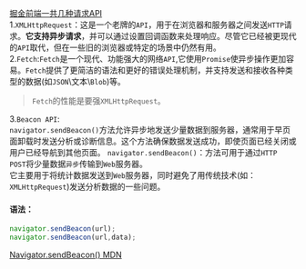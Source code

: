 [掘金前端一共几种请求API](https://juejin.cn/post/7427265723947237376)  
1.`XMLHttpRequest`：这是一个老牌的`API`，用于在浏览器和服务器之间发送`HTTP`请求。**它支持异步请求**，并可以通过设置回调函数来处理响应。尽管它已经被更现代的`API`取代，但在一些旧的浏览器或特定的场景中仍然有用。   
2.`Fetch`:`Fetch`是一个现代、功能强大的网络`API`,它使用`Promise`使异步操作更加容易。`Fetch`提供了更简洁的语法和更好的错误处理机制，并支持发送和接收各种类型的数据(如`JSON`\文本\\`Blob`)等。   
> `Fetch`的性能是要强`XMLHttpRequest`。

3.`Beacon API`:    
`navigator.sendBeacon()`方法允许异步地发送少量数据到服务器，通常用于早页面卸载时发送分析或诊断信息。这个方法确保数据发送成功，即使页面已经关闭或用户已经导航到其他页面。
`navigator.sendBeacon()`：方法可用于通过`HTTP POST`将少量数据`异步`传输到`Web`服务器。  
它主要用于将统计数据发送到`Web`服务器，同时避免了用传统技术(如：`XMLHttpRequest`)发送分析数据的一些问题。  
#### 语法：
```javascript
navigator.sendBeacon(url);
navigator.sendBeacon(url,data);
```  

[Navigator.sendBeacon() MDN](https://developer.mozilla.org/zh-CN/docs/Web/API/Navigator/sendBeacon)

